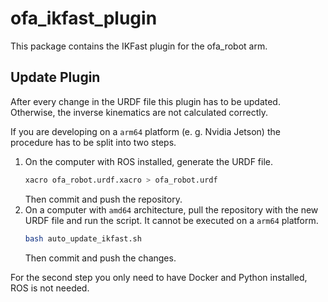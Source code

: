 # ofa_ikfast_plugin
This package contains the IKFast plugin for the ofa_robot arm.

## Update Plugin
After every change in the URDF file this plugin has to be updated. Otherwise, the inverse kinematics are not calculated correctly.

If you are developing on a `arm64` platform (e. g. Nvidia Jetson) the procedure has to be split into two steps.

1. On the computer with ROS installed, generate the URDF file.
    ```bash
    xacro ofa_robot.urdf.xacro > ofa_robot.urdf
    ```
    Then commit and push the repository.
2. On a computer with `amd64` architecture, pull the repository with the new URDF file and run the script. It cannot be executed on a `arm64` platform.
    ```bash
    bash auto_update_ikfast.sh
    ```
    Then commit and push the changes.

For the second step you only need to have Docker and Python installed, ROS is not needed.
